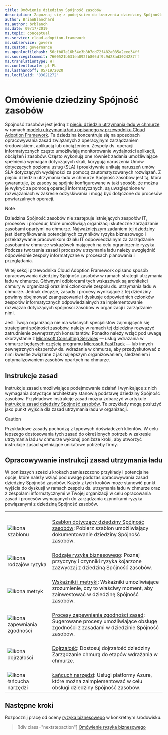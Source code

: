 ```yaml
---
title: Omówienie dziedziny Spójność zasobów
description: Zapoznaj się z podejściem do tworzenia dziedziny Spójność zasobów w ramach strategii utrzymania ładu w chmurze.
author: BrianBlanchard
ms.author: brblanch
ms.date: 09/17/2019
ms.topic: conceptual
ms.service: cloud-adoption-framework
ms.subservice: govern
ms.custom: governance
ms.openlocfilehash: 56cfb87e16b54e3b8b7dd72f482a085a2eee34ff
ms.sourcegitcommit: 7660521b631ea092fb805df9c9d28ad3024287ff
ms.translationtype: HT
ms.contentlocale: pl-PL
ms.lasthandoff: 05/19/2020
ms.locfileid: "83621272"
---
```

# <a name="resource-consistency-discipline-overview"></a>Omówienie dziedziny Spójność zasobów

Spójność zasobów jest jedną z [pięciu dziedzin utrzymania ładu w chmurze](../governance-disciplines.md) w ramach [modelu utrzymania ładu opisanego w przewodniku Cloud Adoption Framework](../index.md). Ta dziedzina koncentruje się na sposobach opracowywania zasad związanych z operacyjnym zarządzaniem środowiskiem, aplikacją lub obciążeniem. Zespoły ds. operacji informatycznych często umożliwiają monitorowanie wydajności aplikacji, obciążeń i zasobów. Często wykonują one również zadania umożliwiające spełnienia wymagań dotyczących skali, korygują naruszenia Umów dotyczących poziomu usług (SLA) i proaktywnie unikają naruszeń umów SLA dotyczących wydajności za pomocą zautomatyzowanych rozwiązań. Z pięciu dziedzin utrzymania ładu w chmurze Spójność zasobów jest tą, która gwarantuje, że zasoby są spójnie konfigurowane w taki sposób, że można je wykryć za pomocą operacji informatycznych, są uwzględnione w rozwiązaniach w zakresie odzyskiwania i mogą być dołączone do procesów powtarzalnych operacji.

> [!NOTE]
> Dziedzina Spójność zasobów nie zastępuje istniejących zespołów IT, procesów i procedur, które umożliwiają organizacji skuteczne zarządzanie zasobami opartymi na chmurze. Najważniejszym zadaniem tej dziedziny jest identyfikowanie potencjalnych czynników ryzyka biznesowego i przekazywanie pracownikom działu IT odpowiedzialnym za zarządzanie zasobami w chmurze wskazówek mających na celu ograniczenie ryzyka. Podczas tworzenia zasad i procesów utrzymania ładu należy uwzględnić odpowiednie zespoły informatyczne w procesach planowania i przeglądania.

W tej sekcji przewodnika Cloud Adoption Framework opisano sposób opracowywania dziedziny Spójność zasobów w ramach strategii utrzymania ładu w chmurze. Głównymi odbiorcami tych wskazówek są architekci chmury w organizacji oraz inni członkowie zespołu ds. utrzymania ładu w chmurze. Jednak decyzje, zasady i procesy wynikające z tej dziedziny powinny obejmować zaangażowanie i dyskusje odpowiednich członków zespołów informatycznych odpowiedzialnych za implementowanie rozwiązań dotyczących spójności zasobów w organizacji i zarządzanie nimi.

Jeśli Twoja organizacja nie ma własnych specjalistów zajmujących się strategiami spójności zasobów, należy w ramach tej dziedziny rozważyć zatrudnienie zewnętrznych konsultantów. Ponadto należy wziąć pod uwagę skorzystanie z [Microsoft Consulting Services](https://www.microsoft.com/industry/services/consulting) — usług wdrażania w chmurze będących częścią programu [Microsoft FastTrack](https://azure.microsoft.com/programs/azure-fasttrack) — lub innych zewnętrznych ekspertów ds. wdrażania w chmurze, aby przedyskutować z nimi kwestie związane z jak najlepszym organizowaniem, śledzeniem i optymalizowaniem zasobów opartych na chmurze.

## <a name="policy-statements"></a>Instrukcje zasad

Instrukcje zasad umożliwiające podejmowanie działań i wynikające z nich wymagania dotyczące architektury stanowią podstawę dziedziny Spójność zasobów. Przykładowe instrukcje zasad można zobaczyć w artykule [Instrukcje zasad dziedziny Spójność zasobów](./policy-statements.md). Te przykłady mogą posłużyć jako punkt wyjścia dla zasad utrzymania ładu w organizacji.

> [!CAUTION]
> Przykładowe zasady pochodzą z typowych doświadczeń klientów. W celu lepszego dostosowania tych zasad do określonych potrzeb w zakresie utrzymania ładu w chmurze wykonaj poniższe kroki, aby utworzyć instrukcje zasad spełniające unikatowe potrzeby firmy.

## <a name="develop-governance-policy-statements"></a>Opracowywanie instrukcji zasad utrzymania ładu

W poniższych sześciu krokach zamieszczono przykłady i potencjalne opcje, które należy wziąć pod uwagę podczas opracowywania zasad dziedziny Spójność zasobów. Każdy z tych kroków może stanowić punkt wyjścia do dyskusji w ramach zespołu ds. utrzymania ładu w chmurze oraz z zespołami informatycznymi w Twojej organizacji w celu opracowania zasad i procesów wymaganych do zarządzania czynnikami ryzyka powiązanymi z dziedziną Spójność zasobów.

<!-- markdownlint-disable MD033 -->

| | |
|---|---|
| <br> ![Ikona szablonu](../../_images/govern/process-template.png) | <br> [Szablon dotyczący dziedziny Spójność zasobów](./template.md): Pobierz szablon umożliwiający dokumentowanie dziedziny Spójność zasobów. |
| <br> ![Ikona rodzajów ryzyka](../../_images/govern/process-risks.png) | <br> [Rodzaje ryzyka biznesowego](./business-risks.md): Poznaj przyczyny i czynniki ryzyka kojarzone zazwyczaj z dziedziną Spójność zasobów. |
| <br> ![Ikona metryk](../../_images/govern/process-metrics.png) | <br> [Wskaźniki i metryki](./metrics-tolerance.md): Wskaźniki umożliwiające zrozumienie, czy to właściwy moment, aby zainwestować w dziedzinę Spójność zasobów. |
| <br> ![Ikona zapewniania zgodności](../../_images/govern/process-enforce.png) | <br> [Procesy zapewniania zgodności zasad](./compliance-processes.md): Sugerowane procesy umożliwiające obsługę zgodności z zasadami w dziedzinie Spójność zasobów. |
| <br> ![Ikona dojrzałości](../../_images/govern/process-maturity.png) | <br> [Dojrzałość](./discipline-improvement.md): Dostosuj dojrzałość dziedziny Zarządzanie chmurą do etapów wdrażania w chmurze.  |
| <br> ![Ikona łańcucha narzędzi](../../_images/govern/process-toolchain.png) | <br> [Łańcuch narzędzi](./toolchain.md): Usługi platformy Azure, które można zaimplementować w celu obsługi dziedziny Spójność zasobów. |

## <a name="next-steps"></a>Następne kroki

Rozpocznij pracę od oceny [ryzyka biznesowego](./business-risks.md) w konkretnym środowisku.

> [!div class="nextstepaction"]
> [Omówienie ryzyka biznesowego](./business-risks.md)
